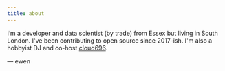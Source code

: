 ```yaml
---
title: about
---
```


I’m a developer and data scientist (by trade) from Essex but living in South
London. I've been contributing to open source since 2017-ish. I'm also a
hobbyist DJ and co-host [cloud696](https://www.cloud696.club/).

&mdash; ewen
